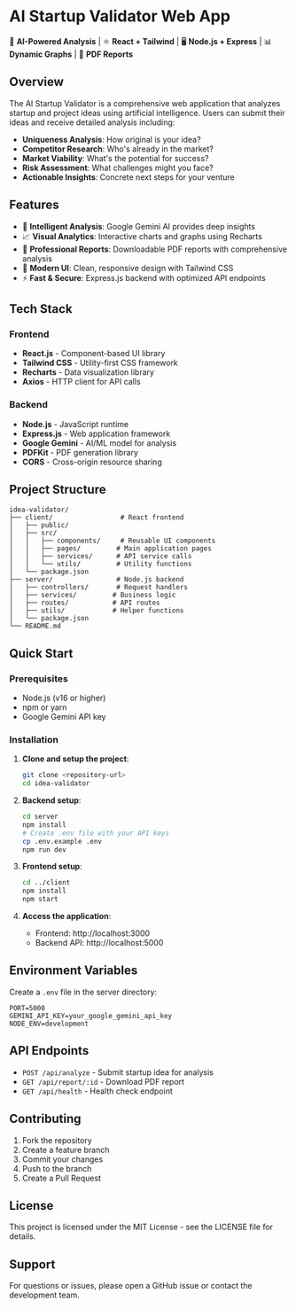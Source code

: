 # AI Startup Validator Web App

🧠 **AI-Powered Analysis** | ⚛️ **React + Tailwind** | 🖥️ **Node.js + Express** | 📊 **Dynamic Graphs** | 📁 **PDF Reports**

## Overview

The AI Startup Validator is a comprehensive web application that analyzes startup and project ideas using artificial intelligence. Users can submit their ideas and receive detailed analysis including:

- **Uniqueness Analysis**: How original is your idea?
- **Competitor Research**: Who's already in the market?
- **Market Viability**: What's the potential for success?
- **Risk Assessment**: What challenges might you face?
- **Actionable Insights**: Concrete next steps for your venture

## Features

- 🎯 **Intelligent Analysis**: Google Gemini AI provides deep insights
- 📈 **Visual Analytics**: Interactive charts and graphs using Recharts
- 📄 **Professional Reports**: Downloadable PDF reports with comprehensive analysis
- 🎨 **Modern UI**: Clean, responsive design with Tailwind CSS
- ⚡ **Fast & Secure**: Express.js backend with optimized API endpoints

## Tech Stack

### Frontend
- **React.js** - Component-based UI library
- **Tailwind CSS** - Utility-first CSS framework
- **Recharts** - Data visualization library
- **Axios** - HTTP client for API calls

### Backend
- **Node.js** - JavaScript runtime
- **Express.js** - Web application framework
- **Google Gemini** - AI/ML model for analysis
- **PDFKit** - PDF generation library
- **CORS** - Cross-origin resource sharing

## Project Structure

```
idea-validator/
├── client/                 # React frontend
│   ├── public/
│   ├── src/
│   │   ├── components/     # Reusable UI components
│   │   ├── pages/         # Main application pages
│   │   ├── services/      # API service calls
│   │   └── utils/         # Utility functions
│   └── package.json
├── server/                # Node.js backend
│   ├── controllers/       # Request handlers
│   ├── services/         # Business logic
│   ├── routes/           # API routes
│   ├── utils/            # Helper functions
│   └── package.json
└── README.md
```

## Quick Start

### Prerequisites
- Node.js (v16 or higher)
- npm or yarn
- Google Gemini API key

### Installation

1. **Clone and setup the project**:
   ```bash
   git clone <repository-url>
   cd idea-validator
   ```

2. **Backend setup**:
   ```bash
   cd server
   npm install
   # Create .env file with your API keys
   cp .env.example .env
   npm run dev
   ```

3. **Frontend setup**:
   ```bash
   cd ../client
   npm install
   npm start
   ```

4. **Access the application**:
   - Frontend: http://localhost:3000
   - Backend API: http://localhost:5000

## Environment Variables

Create a `.env` file in the server directory:

```env
PORT=5000
GEMINI_API_KEY=your_google_gemini_api_key
NODE_ENV=development
```

## API Endpoints

- `POST /api/analyze` - Submit startup idea for analysis
- `GET /api/report/:id` - Download PDF report
- `GET /api/health` - Health check endpoint

## Contributing

1. Fork the repository
2. Create a feature branch
3. Commit your changes
4. Push to the branch
5. Create a Pull Request

## License

This project is licensed under the MIT License - see the LICENSE file for details.

## Support

For questions or issues, please open a GitHub issue or contact the development team.
